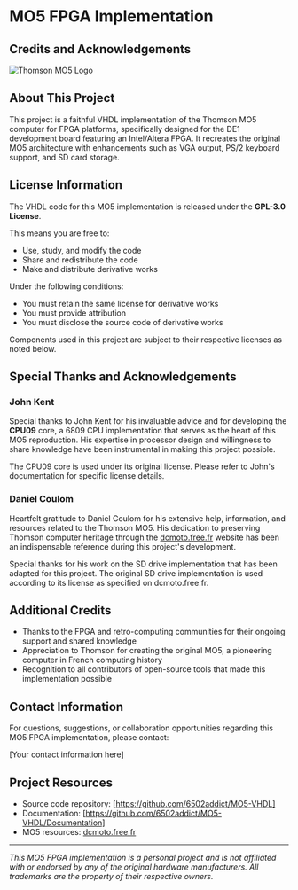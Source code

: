 # MO5 FPGA Implementation
## Credits and Acknowledgements

![Thomson MO5 Logo](https://placeholder-for-mo5-logo.com/logo.png)

## About This Project

This project is a faithful VHDL implementation of the Thomson MO5 computer for FPGA platforms, specifically designed for the DE1 development board featuring an Intel/Altera FPGA. It recreates the original MO5 architecture with enhancements such as VGA output, PS/2 keyboard support, and SD card storage.

## License Information

The VHDL code for this MO5 implementation is released under the **GPL-3.0 License**.

This means you are free to:
- Use, study, and modify the code
- Share and redistribute the code
- Make and distribute derivative works

Under the following conditions:
- You must retain the same license for derivative works
- You must provide attribution
- You must disclose the source code of derivative works

Components used in this project are subject to their respective licenses as noted below.

## Special Thanks and Acknowledgements

### John Kent
Special thanks to John Kent for his invaluable advice and for developing the **CPU09** core, a 6809 CPU implementation that serves as the heart of this MO5 reproduction. His expertise in processor design and willingness to share knowledge have been instrumental in making this project possible.

The CPU09 core is used under its original license. Please refer to John's documentation for specific license details.

### Daniel Coulom
Heartfelt gratitude to Daniel Coulom for his extensive help, information, and resources related to the Thomson MO5. His dedication to preserving Thomson computer heritage through the [dcmoto.free.fr](http://dcmoto.free.fr) website has been an indispensable reference during this project's development.

Special thanks for his work on the SD drive implementation that has been adapted for this project. The original SD drive implementation is used according to its license as specified on dcmoto.free.fr.

## Additional Credits

- Thanks to the FPGA and retro-computing communities for their ongoing support and shared knowledge
- Appreciation to Thomson for creating the original MO5, a pioneering computer in French computing history
- Recognition to all contributors of open-source tools that made this implementation possible

## Contact Information

For questions, suggestions, or collaboration opportunities regarding this MO5 FPGA implementation, please contact:

[Your contact information here]

## Project Resources

- Source code repository: [https://github.com/6502addict/MO5-VHDL]
- Documentation: [https://github.com/6502addict/MO5-VHDL/Documentation]
- MO5 resources: [dcmoto.free.fr](http://dcmoto.free.fr)

---

*This MO5 FPGA implementation is a personal project and is not affiliated with or endorsed by any of the original hardware manufacturers. All trademarks are the property of their respective owners.*
